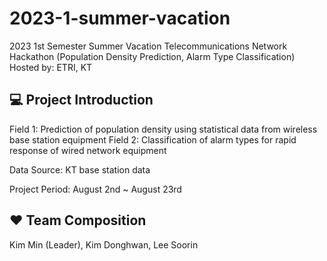 # 2023-1-summer-vacation
2023 1st Semester Summer Vacation Telecommunications Network Hackathon (Population Density Prediction, Alarm Type Classification)
Hosted by: ETRI, KT

## 💻 Project Introduction
Field 1: Prediction of population density using statistical data from wireless base station equipment
Field 2: Classification of alarm types for rapid response of wired network equipment

Data Source: KT base station data

Project Period: August 2nd ~ August 23rd

## ❤️ Team Composition
Kim Min (Leader), Kim Donghwan, Lee Soorin
